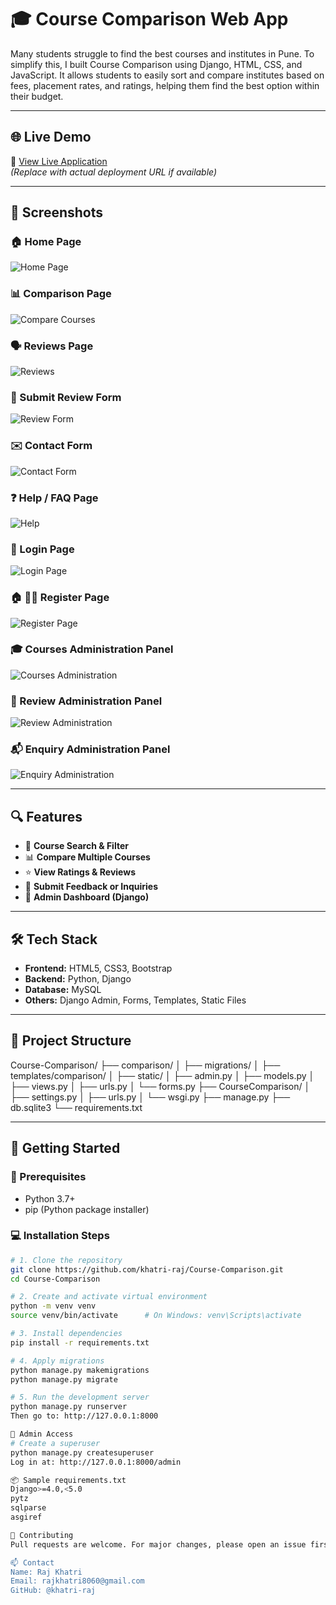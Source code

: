 # 🎓 Course Comparison Web App
Many students struggle to find the best courses and institutes in Pune. To simplify this, I built Course Comparison using Django, HTML, CSS, and JavaScript. It allows students to easily sort and compare institutes based on fees, placement rates, and ratings, helping them find the best option within their budget.

---
## 🌐 Live Demo
🔗 [View Live Application](https://your-live-demo-link.com)  
*(Replace with actual deployment URL if available)*

---

## 📸 Screenshots

### 🏠 Home Page  
![Home Page](Screenshots/Home.png)

### 📊 Comparison Page  
![Compare Courses](Screenshots/Compare.png)

### 🗣️ Reviews Page  
![Reviews](Screenshots/Reviews.png)

### 📝 Submit Review Form  
![Review Form](Screenshots/ReviewForm.png)

### ✉️ Contact Form  
![Contact Form](Screenshots/Contact.png)

### ❓ Help / FAQ Page  
![Help](Screenshots/Help.png)

### 🔐 Login Page 
![Login Page](Screenshots/Login.png)

### 🏠 🧑‍💻 Register Page  
![Register Page](Screenshots/Register.png)


### 🎓 Courses Administration Panel  
![Courses Administration](Screenshots/Courses_Administration.png)

### 🧾 Review Administration Panel  
![Review Administration](Screenshots/Review_Administration.png)

### 📬 Enquiry Administration Panel  
![Enquiry Administration](Screenshots/Enquiry_Administration.png)


---

## 🔍 Features

- 🔎 **Course Search & Filter**
- 📊 **Compare Multiple Courses**
- ⭐ **View Ratings & Reviews**
- 📝 **Submit Feedback or Inquiries**
- 🔐 **Admin Dashboard (Django)**

---

## 🛠️ Tech Stack

- **Frontend:** HTML5, CSS3, Bootstrap
- **Backend:** Python, Django
- **Database:** MySQL
- **Others:** Django Admin, Forms, Templates, Static Files

---

## 📁 Project Structure

Course-Comparison/
├── comparison/
│ ├── migrations/
│ ├── templates/comparison/
│ ├── static/
│ ├── admin.py
│ ├── models.py
│ ├── views.py
│ ├── urls.py
│ └── forms.py
├── CourseComparison/
│ ├── settings.py
│ ├── urls.py
│ └── wsgi.py
├── manage.py
├── db.sqlite3
└── requirements.txt

---

## 🚀 Getting Started

### 🔧 Prerequisites

- Python 3.7+
- pip (Python package installer)

### 💻 Installation Steps

```bash
# 1. Clone the repository
git clone https://github.com/khatri-raj/Course-Comparison.git
cd Course-Comparison

# 2. Create and activate virtual environment
python -m venv venv
source venv/bin/activate      # On Windows: venv\Scripts\activate

# 3. Install dependencies
pip install -r requirements.txt

# 4. Apply migrations
python manage.py makemigrations
python manage.py migrate

# 5. Run the development server
python manage.py runserver
Then go to: http://127.0.0.1:8000

🔐 Admin Access
# Create a superuser
python manage.py createsuperuser
Log in at: http://127.0.0.1:8000/admin

📦 Sample requirements.txt
Django>=4.0,<5.0
pytz
sqlparse
asgiref

🤝 Contributing
Pull requests are welcome. For major changes, please open an issue first to discuss what you'd like to change or improve.

📫 Contact
Name: Raj Khatri
Email: rajkhatri8060@gmail.com
GitHub: @khatri-raj

